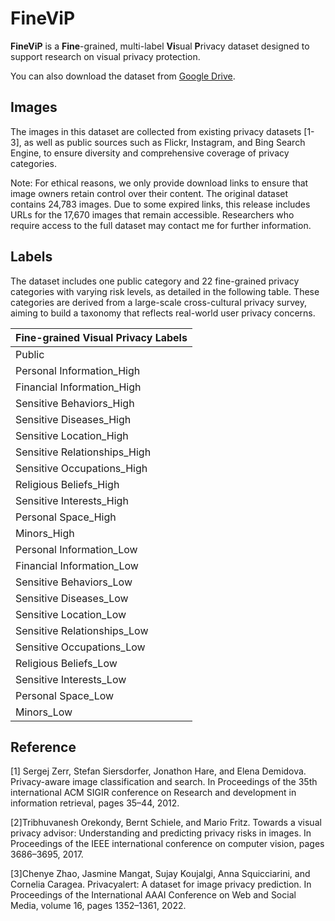 # FineViP
**FineViP** is a **Fine**-grained, multi-label **Vi**sual **P**rivacy dataset designed to support research on visual privacy protection. 

You can also download the dataset from [Google Drive](https://drive.google.com/drive/folders/1Xi0VzC5551ib-BIc_mOUTPn1SrE0NMOi?usp=drive_link).

## Images
The images in this dataset are collected from existing privacy datasets [1-3], as well as public sources such as Flickr, Instagram, and Bing Search Engine, to ensure diversity and comprehensive coverage of privacy categories.

Note: For ethical reasons, we only provide download links to ensure that image owners retain control over their content. The original dataset contains 24,783 images. Due to some expired links, this release includes URLs for the 17,670 images that remain accessible. Researchers who require access to the full dataset may contact me for further information.



## Labels
The dataset includes one public category and 22 fine-grained privacy categories with varying risk levels, as detailed in the following table. These categories are derived from a large-scale cross-cultural privacy survey, aiming to build a taxonomy that reflects real-world user privacy concerns.


| Fine-grained Visual Privacy Labels|
| -------- |
| Public|
| Personal Information_High	
| Financial Information_High	
| Sensitive Behaviors_High	
| Sensitive Diseases_High	
| Sensitive Location_High	
| Sensitive Relationships_High	
| Sensitive Occupations_High	
| Religious Beliefs_High	
| Sensitive Interests_High	
| Personal Space_High	
| Minors_High	
| Personal Information_Low	
| Financial Information_Low	
| Sensitive Behaviors_Low	
| Sensitive Diseases_Low	
| Sensitive Location_Low	
| Sensitive Relationships_Low	
| Sensitive Occupations_Low	
| Religious Beliefs_Low	
| Sensitive Interests_Low	
| Personal Space_Low	
| Minors_Low




## Reference
[1] Sergej Zerr, Stefan Siersdorfer, Jonathon Hare, and Elena Demidova. Privacy-aware image classification and search. In Proceedings of the 35th international ACM SIGIR conference on Research and development in information retrieval, pages 35–44, 2012.

[2]Tribhuvanesh Orekondy, Bernt Schiele, and Mario Fritz.
Towards a visual privacy advisor: Understanding and predicting privacy risks in images. In Proceedings of the IEEE international conference on computer vision, pages 3686–3695, 2017.

[3]Chenye Zhao, Jasmine Mangat, Sujay Koujalgi, Anna Squicciarini, and Cornelia Caragea. Privacyalert: A dataset for image privacy prediction. In Proceedings of the International AAAI Conference on Web and Social Media, volume 16, pages 1352–1361, 2022.

